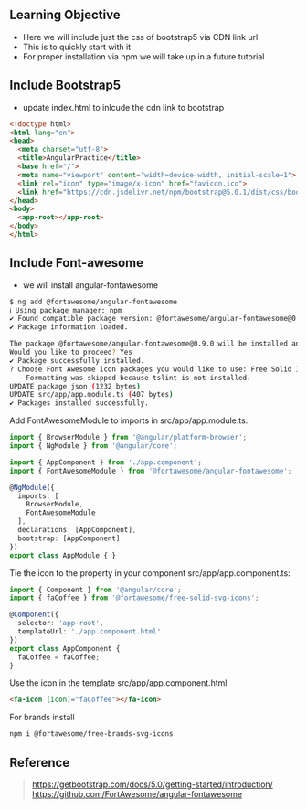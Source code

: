 ## Learning Objective
- Here we will include just the css of bootstrap5 via CDN link url
- This is to quickly start with it
- For proper installation via npm we will take up in a future tutorial

## Include Bootstrap5
- update index.html to inlcude the cdn link to bootstrap
```html
<!doctype html>
<html lang="en">
<head>
  <meta charset="utf-8">
  <title>AngularPractice</title>
  <base href="/">
  <meta name="viewport" content="width=device-width, initial-scale=1">
  <link rel="icon" type="image/x-icon" href="favicon.ico">
  <link href="https://cdn.jsdelivr.net/npm/bootstrap@5.0.1/dist/css/bootstrap.min.css" rel="stylesheet" integrity="sha384-+0n0xVW2eSR5OomGNYDnhzAbDsOXxcvSN1TPprVMTNDbiYZCxYbOOl7+AMvyTG2x" crossorigin="anonymous">
</head>
<body>
  <app-root></app-root>
</body>
</html>
```

## Include Font-awesome
- we will install angular-fontawesome

```sh
$ ng add @fortawesome/angular-fontawesome
ℹ Using package manager: npm
✔ Found compatible package version: @fortawesome/angular-fontawesome@0.9.0.
✔ Package information loaded.

The package @fortawesome/angular-fontawesome@0.9.0 will be installed and executed.
Would you like to proceed? Yes
✔ Package successfully installed.
? Choose Font Awesome icon packages you would like to use: Free Solid Icons
    Formatting was skipped because tslint is not installed.
UPDATE package.json (1232 bytes)
UPDATE src/app/app.module.ts (407 bytes)
✔ Packages installed successfully. 
```

Add FontAwesomeModule to imports in src/app/app.module.ts:
```ts
import { BrowserModule } from '@angular/platform-browser';
import { NgModule } from '@angular/core';

import { AppComponent } from './app.component';
import { FontAwesomeModule } from '@fortawesome/angular-fontawesome';

@NgModule({
  imports: [
    BrowserModule,
    FontAwesomeModule
  ],
  declarations: [AppComponent],
  bootstrap: [AppComponent]
})
export class AppModule { }
```

Tie the icon to the property in your component src/app/app.component.ts:
```ts
import { Component } from '@angular/core';
import { faCoffee } from '@fortawesome/free-solid-svg-icons';

@Component({
  selector: 'app-root',
  templateUrl: './app.component.html'
})
export class AppComponent {
  faCoffee = faCoffee;
}
```
Use the icon in the template src/app/app.component.html
```html
<fa-icon [icon]="faCoffee"></fa-icon>
```

For brands install
```sh
npm i @fortawesome/free-brands-svg-icons
```

## Reference
> https://getbootstrap.com/docs/5.0/getting-started/introduction/
> https://github.com/FortAwesome/angular-fontawesome
